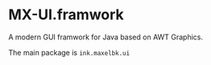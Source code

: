 # MX-UI.framwork

A modern GUI framwork for Java based on AWT Graphics.

The main package is `ink.maxelbk.ui`
